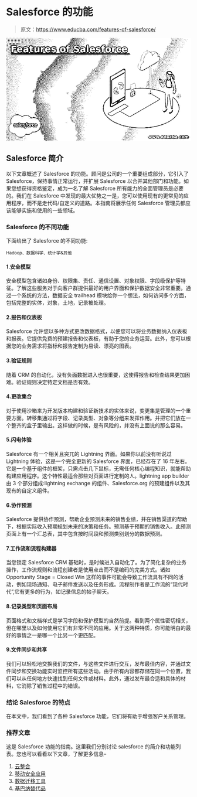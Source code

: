 # Salesforce 的功能

> 原文：<https://www.educba.com/features-of-salesforce/>

![Features of Salesforce](img/c7759af278e4c07e347fb28e3cf2cfde.png)



## Salesforce 简介

以下文章概述了 Salesforce 的功能。顾问是公司的一个重要组成部分，它引入了 Salesforce，保持事情正常运行，并扩展 Salesforce 以合并其他部门和功能。如果您想获得资格鉴定，成为一名了解 Salesforce 所有能力的全面管理员是必要的。我们在 Salesforce 中发现的最大优势之一是，您可以使用现有的更常见的应用程序，而不是走代码/自定义的道路。本指南将展示任何 Salesforce 管理员都应该能够实施和使用的一些领域。

### Salesforce 的不同功能

下面给出了 Salesforce 的不同功能:

<small>Hadoop、数据科学、统计学&其他</small>

#### 1.安全模型

安全模型包含诸如身份、权限集、责任、通信设置、对象权限、字段级保护等特征。了解这些服务对于向客户群提供最好的用户界面和保护数据安全非常重要。通过一个系统的方法，数据安全 trailhead 模块给你一个想法，如何访问多个方面，包括完整的实体，对象，土地，记录被处理。

#### 2.报告和仪表板

Salesforce 允许您以多种方式更改数据格式，以便您可以将业务数据纳入仪表板和报表。它提供免费的预建报告和仪表板，有助于您的业务运营。此外，您可以根据您的业务需求将指标和报告定制为易读、漂亮的图表。

#### 3.验证规则

随着 CRM 的自动化，没有负面数据进入也很重要，这使得报告和检查结果更加困难。验证规则决定特定文档是否有效。

#### 4.更改集合

对于使用沙箱来为开发版本构建和验证新技术的实体来说，变更集是管理的一个重要方面。转移集通过将字段、记录类型、对象等分组来发挥作用。并把它们放在一个整齐的盒子里输出。这样做的时候，是有风险的，并没有上面说的那么容易。

#### 5.闪电体验

Salesforce 有一个相关且突兀的 Lightning 界面。如果你以前没有听说过 Lightning 体验，这是一个完全更新的 Salesforce 界面，已经存在了 16 年左右。它是一个基于组件的框架，只需点击几下鼠标，无需任何核心编程知识，就能帮助构建应用程序。这个特性最适合那些对页面进行定制的人。lightning app builder 由 3 个部分组成:lightning exchange 的组件、Salesforce.org 的预建组件以及其现有的自定义组件。

#### 6.协作预测

Salesforce 提供协作预测，帮助企业预测未来的销售业绩，并在销售渠道的帮助下，根据实际收入预期规划未来的决策和任务。预测基于预期的销售收入。此预测页面上有一个汇总表，其中包含按时间段和预测类别划分的数据预测。

#### 7.工作流和流程构建器

当您锁定 Salesforce CRM 基础时，是时候进入自动化了。为了简化复杂的业务操作，工作流规则和流程创建者是使用点击而不是编码的完美方式。诸如 Opportunity Stage = Closed Win 这样的事件可能会导致工作流具有不同的活动，例如现场通知、电子邮件发送以及任务形成。流程制作者是工作流的“现代时代”,它有更多的行为，如记录信息的帖子聊天。

#### 8.记录类型和页面布局

页面格式和文档样式是学习字段和保护模型的自然前提。看到两个属性密切相关，但在哪里以及如何使用它们有非常不同的应用。关于这两种特质，你可能明白的最好的事情之一是哪一个比另一个更匹配。

#### 9.文件同步和共享

我们可以轻松地交换我们的文件，与这些文件进行交互，发布最佳内容，并通过文件同步和交换功能实时监控所有这些活动。由于所有内容都存储在同一个位置，我们可以从任何地方快速找到任何文件或材料。此外，通过发布最合适和具体的材料，它消除了销售过程中的错误。

### 结论 Salesforce 的特点

在本文中，我们看到了各种 Salesforce 功能，它们将有助于增强客户关系管理。

### 推荐文章

这是 Salesforce 功能的指南。这里我们分别讨论 salesforce 的简介和功能列表。您也可以看看以下文章，了解更多信息–

1.  [云整合](https://www.educba.com/cloud-integration/)
2.  [移动安全应用](https://www.educba.com/mobile-security-apps/)
3.  [数据迁移工具](https://www.educba.com/data-migration-tools/)
4.  [基巴纳替代品](https://www.educba.com/kibana-alternatives/)





